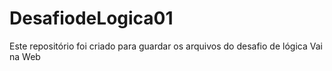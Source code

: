 # DesafiodeLogica01
 Este repositório foi criado para guardar os arquivos do desafio de lógica Vai na Web
